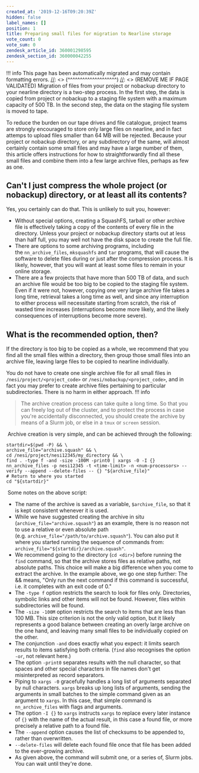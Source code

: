 ```yaml
---
created_at: '2019-12-16T09:20:39Z'
hidden: false
label_names: []
position: 1
title: Preparing small files for migration to Nearline storage
vote_count: 0
vote_sum: 0
zendesk_article_id: 360001298595
zendesk_section_id: 360000042255
---
```



[//]: <> (REMOVE ME IF PAGE VALIDATED)
[//]: <> (vvvvvvvvvvvvvvvvvvvv)
!!! info
    This page has been automatically migrated and may contain formatting errors.
[//]: <> (^^^^^^^^^^^^^^^^^^^^)
[//]: <> (REMOVE ME IF PAGE VALIDATED)
Migration of files from your project or nobackup directory to your
nearline directory is a two-step process. In the first step, the data is
copied from project or nobackup to a staging file system with a maximum
capacity of 500 TB. In the second step, the data on the staging file
system is moved to tape.

To reduce the burden on our tape drives and file catalogue, project
teams are strongly encouraged to store only large files on nearline, and
in fact attemps to upload files smaller than 64 MB will be rejected.
Because your project or nobackup directory, or any subdirectory of the
same, will almost certainly contain some small files and may have a
large number of them, this article offers instructions for how to
straightforwardly find all these small files and combine them into a few
large archive files, perhaps as few as one.

## Can't I just compress the whole project (or nobackup) directory, or at least all its contents?

Yes, you certainly can do that. This is unlikely to suit you, however:

-   Without special options, creating a SquashFS, tarball or other
    archive file is effectively taking a copy of the contents of every
    file in the directory. Unless your project or nobackup directory
    starts out at less than half full, you may well not have the disk
    space to create the full file.
-   There are options to some archiving programs, including
    the `nn_archive_files`, `mksquashfs` and `tar` programs, that will
    cause the software to delete files during or just after the
    compression process. It is likely, however, that you will want at
    least some files to remain in your online storage.
-   There are a few projects that have more than 500 TB of data, and
    such an archive file would be too big to be copied to the staging
    file system. Even if it were not, however, copying one very large
    archive file takes a long time, retrieval takes a long time as well,
    and since any interruption to either process will necessitate
    starting from scratch, the risk of wasted time increases
    (interruptions become more likely, and the likely consequences of
    interruptions become more severe).

## What is the recommended option, then?

If the directory is too big to be copied as a whole, we recommend that
you find all the small files within a directory, then group those small
files into an archive file, leaving large files to be copied to nearline
individually.

You do not have to create one single archive file for all small files in
`/nesi/project/<project_code>` or `/nesi/nobackup/<project_code>`, and
in fact you may prefer to create archive files pertaining to particular
subdirectories. There is no harm in either approach.
!!! info
>
> The archive creation process can take quite a long time. So that you
> can freely log out of the cluster, and to protect the process in case
> you're accidentally disconnected, you should create the archive by
> means of a Slurm job, or else in a `tmux` or `screen` session.

 Archive creation is very simple, and can be achieved through the
following:

    startdir=$(pwd -P) && \
    archive_file="archive.squash" && \
    cd /nesi/project/nesi12345/my_directory && \
    find . -type f -and -size -100M -print0 | xargs -0 -I {} nn_archive_files -p nesi12345 -t <time-limit> -n <num-processors> --verify --append --delete-files -- {} "${archive_file}"
    # Return to where you started
    cd "${startdir}"

 Some notes on the above script:

-   The name of the archive is saved as a variable, `$archive_file`, so
    that it is kept consistent whenever it is used.
-   While we have suggested creating the archive in situ
    (`archive_file="archive.squash"`) as an example, there is no reason
    not to use a relative or even absolute path
    (e.g. `archive_file="/path/to/archive.squash"`). You can also put it
    where you started running the sequence of commands from:
    `archive_file="${startdir}/archive.squash"`.
-   We recommend going to the directory (`cd <dir>`) before running the
    `find` command, so that the archive stores files as relative paths,
    not absolute paths. This choice will make a big difference when you
    come to extract the archive. In the example above, we go one step
    further: The && means, "Only run the next command if this command is
    successful, i.e. it completes with an exit code of 0."
-   The `-type f` option restricts the search to look for files only.
    Directories, symbolic links and other items will not be found.
    However, files within subdirectories will be found.
-   The `-size -100M` option restricts the search to items that are less
    than 100 MB. This size criterion is not the only valid option, but
    it likely represents a good balance between creating an overly large
    archive on the one hand, and leaving many small files to be
    individually copied on the other. 
-   The conjunction `-and` does exactly what you expect: it limits
    search results to items satisfying both criteria. (`find` also
    recognises the option `-or`, not relevant here.)
-   The option `-print0` separates results with the null character, so
    that spaces and other special characters in file names don't get
    misinterpreted as record separators.
-   Piping to `xargs -0` gracefully handles a long list of arguments
    separated by null characters. `xargs` breaks up long lists of
    arguments, sending the arguments in small batches to the simple
    command given as an argument to `xargs`. In this case, that simple
    command is `nn_archive_files` with flags and arguments.
-   The option `-I {}` to `xargs` instructs `xargs` to replace every
    later instance of `{}` with the name of the actual result, in this
    case a found file, or more precisely a relative path to a found
    file.
-   The `--append` option causes the list of checksums to be appended
    to, rather than overwritten.
-   `--delete-files` will delete each found file once that file has been
    added to the ever-growing archive.
-   As given above, the command will submit one, or a series of, Slurm
    jobs. You can wait until they're done.

 
